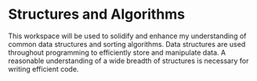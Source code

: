 # Structures and Algorithms
This workspace will be used to solidify and enhance my understanding of common data structures and sorting algorithms. Data structures are used throughout programming to efficiently store and manipulate data. A reasonable understanding of a wide breadth of structures is necessary for writing efficient code.
